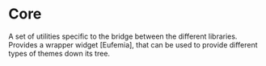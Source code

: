 # Core

A set of utilities specific to the bridge between the different libraries. Provides a wrapper widget [Eufemia], that can be used to provide different types of themes down its tree.
